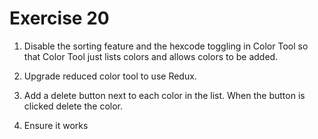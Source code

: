 # Exercise 20

1. Disable the sorting feature and the hexcode toggling in Color Tool so that Color Tool just lists colors and allows colors to be added.

1. Upgrade reduced color tool to use Redux.

1. Add a delete button next to each color in the list. When the button is clicked delete the color.

1. Ensure it works